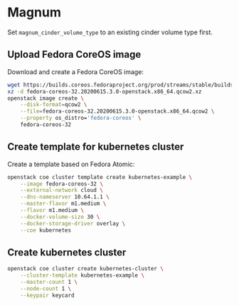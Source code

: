 # Magnum

Set `magnum_cinder_volume_type` to an existing cinder volume type first. 

## Upload Fedora CoreOS image

Download and create a Fedora CoreOS image:
```sh
wget https://builds.coreos.fedoraproject.org/prod/streams/stable/builds/32.20200615.3.0/x86_64/fedora-coreos-32.20200615.3.0-openstack.x86_64.qcow2.xz
xz -d fedora-coreos-32.20200615.3.0-openstack.x86_64.qcow2.xz
openstack image create \
    --disk-format=qcow2 \
    --file=fedora-coreos-32.20200615.3.0-openstack.x86_64.qcow2 \
    --property os_distro='fedora-coreos' \
    fedora-coreos-32
```

## Create template for kubernetes cluster

Create a template based on Fedora Atomic:
```sh
openstack coe cluster template create kubernetes-example \
    --image fedora-coreos-32 \
    --external-network cloud \
    --dns-nameserver 10.64.1.1 \
    --master-flavor m1.medium \
    --flavor m1.medium \
    --docker-volume-size 30 \
    --docker-storage-driver overlay \
    --coe kubernetes
```

## Create kubernetes cluster

```sh
openstack coe cluster create kubernetes-cluster \
    --cluster-template kubernetes-example \
    --master-count 1 \
    --node-count 1 \
    --keypair keycard
```
